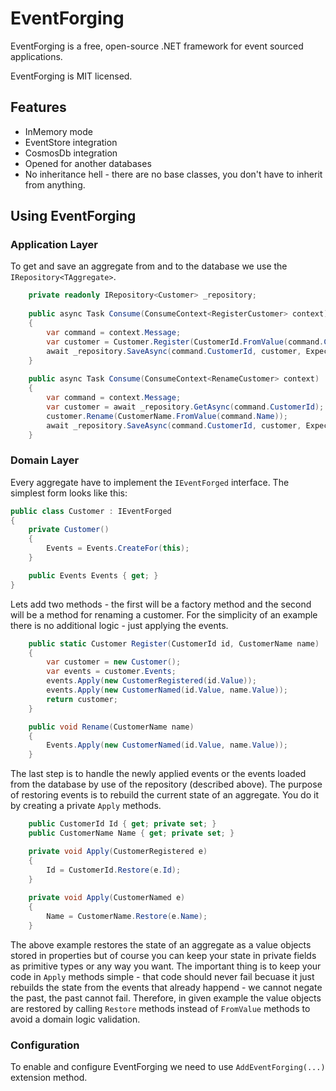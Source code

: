 # EventForging

EventForging is a free, open-source .NET framework for event sourced applications.

EventForging is MIT licensed.

## Features

- InMemory mode
- EventStore integration
- CosmosDb integration
- Opened for another databases
- No inheritance hell - there are no base classes, you don't have to inherit from anything.

## Using EventForging
### Application Layer
To get and save an aggregate from and to the database we use the `IRepository<TAggregate>`.
```csharp
    private readonly IRepository<Customer> _repository;
    
    public async Task Consume(ConsumeContext<RegisterCustomer> context)
    {
        var command = context.Message;
        var customer = Customer.Register(CustomerId.FromValue(command.CustomerId), CustomerName.FromValue(command.Name));
        await _repository.SaveAsync(command.CustomerId, customer, ExpectedVersion.None, context.ConversationId, context.InitiatorId);
    }
    
    public async Task Consume(ConsumeContext<RenameCustomer> context)
    {
        var command = context.Message;
        var customer = await _repository.GetAsync(command.CustomerId);
        customer.Rename(CustomerName.FromValue(command.Name));
        await _repository.SaveAsync(command.CustomerId, customer, ExpectedVersion.Any, context.ConversationId, context.InitiatorId);
    }
```
### Domain Layer
Every aggregate have to implement the `IEventForged` interface. The simplest form looks like this:
```csharp
public class Customer : IEventForged
{
    private Customer()
    {
        Events = Events.CreateFor(this);
    }

    public Events Events { get; }
}
```
Lets add two methods - the first will be a factory method and the second will be a method for renaming a customer. For the simplicity of an example there is no additional logic - just applying the events.

```csharp
    public static Customer Register(CustomerId id, CustomerName name)
    {
        var customer = new Customer();
        var events = customer.Events;
        events.Apply(new CustomerRegistered(id.Value));
        events.Apply(new CustomerNamed(id.Value, name.Value));
        return customer;
    }

    public void Rename(CustomerName name)
    {
        Events.Apply(new CustomerNamed(id.Value, name.Value));
    }
```

The last step is to handle the newly applied events or the events loaded from the database by use of the repository (described above). The purpose of restoring events is to rebuild the current state of an aggregate. You do it by creating a private `Apply` methods.

```csharp
    public CustomerId Id { get; private set; }
    public CustomerName Name { get; private set; }

    private void Apply(CustomerRegistered e)
    {
        Id = CustomerId.Restore(e.Id);
    }
    
    private void Apply(CustomerNamed e)
    {
        Name = CustomerName.Restore(e.Name);
    }
```

The above example restores the state of an aggregate as a value objects stored in properties but of course you can keep your state in private fields as primitive types or any way you want. The important thing is to keep your code in `Apply` methods simple - that code should never fail becuase it just rebuilds the state from the events that already happend - we cannot negate the past, the past cannot fail. Therefore, in given example the value objects are restored by calling `Restore` methods instead of `FromValue` methods to avoid a domain logic validation.

### Configuration
To enable and configure EventForging we need to use `AddEventForging(...)` extension method.
```csharp

```

